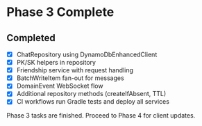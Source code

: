 # Phase 3 Complete

## Completed
- [x] ChatRepository using DynamoDbEnhancedClient
- [x] PK/SK helpers in repository
- [x] Friendship service with request handling
- [x] BatchWriteItem fan-out for messages
- [x] DomainEvent WebSocket flow
- [x] Additional repository methods (createIfAbsent, TTL)
- [x] CI workflows run Gradle tests and deploy all services

Phase 3 tasks are finished. Proceed to Phase 4 for client updates.
